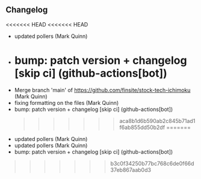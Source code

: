 ## Changelog

<<<<<<< HEAD
<<<<<<< HEAD

- updated pollers (Mark Quinn)
- # bump: patch version + changelog [skip ci] (github-actions[bot])
- Merge branch 'main' of https://github.com/finsite/stock-tech-ichimoku (Mark Quinn)
- fixing formatting on the files (Mark Quinn)
- bump: patch version + changelog [skip ci] (github-actions[bot])
  > > > > > > > aca8b1d6b590ab2c845b71ad1f6ab855dd50b2df
=======
- updated pollers (Mark Quinn)
- updated pollers (Mark Quinn)
- bump: patch version + changelog [skip ci] (github-actions[bot])
>>>>>>> b3c0f34250b77bc768c6de0f66d37eb867aab0d3
